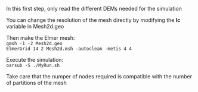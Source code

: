 In this first step, only read the different DEMs needed for the simulation

You can change the resolution of the mesh directly by modifying the **lc** variable in Mesh2d.geo

Then make the Elmer mesh:<br>
`gmsh -1 -2 Mesh2d.geo`<br>
`ElmerGrid 14 2 Mesh2d.msh -autoclean -metis 4 4`<br> 

Execute the simulation:<br>
`oarsub -S ./MyRun.sh`

Take care that the numper of nodes required is compatible with the number of partitions of the mesh 
